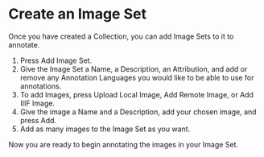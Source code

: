 # Create an Image Set

Once you have created a Collection, you can add Image Sets to it to annotate.

1.	Press Add Image Set.
2.	Give the Image Set a Name, a Description, an Attribution, and add or remove any Annotation Languages you would like to be able to use for annotations.
3.	To add Images, press Upload Local Image, Add Remote Image, or Add IIIF Image.
4.	Give the image a Name and a Description, add your chosen image, and press Add.
5.	Add as many images to the Image Set as you want.

Now you are ready to begin annotating the images in your Image Set.
